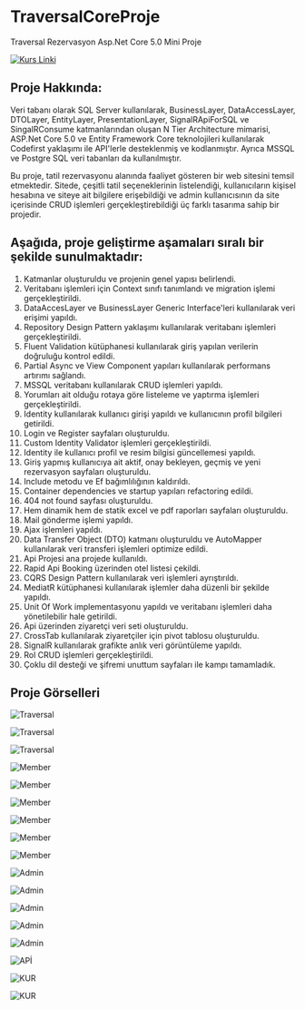 # TraversalCoreProje
Traversal Rezervasyon Asp.Net Core 5.0 Mini Proje 

[![Kurs Linki](https://img.shields.io/badge/Kurs%20Linki%20-izlemek%20için%20tıklayın-purple)](https://www.youtube.com/playlist?list=PLKnjBHu2xXNMK5MBogdXmsXVi3K_eEZT5)

## Proje Hakkında: 
Veri tabanı olarak SQL Server kullanılarak, BusinessLayer, DataAccessLayer, DTOLayer, EntityLayer, PresentationLayer, SignalRApiForSQL ve SingalRConsume katmanlarından oluşan N Tier Architecture mimarisi, ASP.Net Core 5.0 ve Entity Framework Core teknolojileri kullanılarak Codefirst yaklaşımı ile API'lerle desteklenmiş ve kodlanmıştır. Ayrıca MSSQL ve Postgre SQL veri tabanları da kullanılmıştır.

Bu proje, tatil rezervasyonu alanında faaliyet gösteren bir web sitesini temsil etmektedir. Sitede, çeşitli tatil seçeneklerinin listelendiği, kullanıcıların kişisel hesabına ve siteye ait bilgilere erişebildiği ve admin kullanıcısının da site içerisinde CRUD işlemleri gerçekleştirebildiği üç farklı tasarıma sahip bir projedir.

## Aşağıda, proje geliştirme aşamaları sıralı bir şekilde sunulmaktadır:

1. Katmanlar oluşturuldu ve projenin genel yapısı belirlendi.
2. Veritabanı işlemleri için Context sınıfı tanımlandı ve migration işlemi gerçekleştirildi.
3. DataAccesLayer ve BusinessLayer Generic Interface'leri kullanılarak veri erişimi yapıldı.
4. Repository Design Pattern yaklaşımı kullanılarak veritabanı işlemleri gerçekleştirildi.
5. Fluent Validation kütüphanesi kullanılarak giriş yapılan verilerin doğruluğu kontrol edildi.
6. Partial Async ve View Component yapıları kullanılarak performans artırımı sağlandı.
7. MSSQL veritabanı kullanılarak CRUD işlemleri yapıldı.
8. Yorumları ait olduğu rotaya göre listeleme ve yaptırma işlemleri gerçekleştirildi.
9. Identity kullanılarak kullanıcı girişi yapıldı ve kullanıcının profil bilgileri getirildi.
10. Login ve Register sayfaları oluşturuldu.
11. Custom Identity Validator işlemleri gerçekleştirildi.
12. Identity ile kullanıcı profil ve resim bilgisi güncellemesi yapıldı.
13. Giriş yapmış kullanıcıya ait aktif, onay bekleyen, geçmiş ve yeni rezervasyon sayfaları oluşturuldu.
14. Include metodu ve Ef bağımlılığının kaldırıldı.
15. Container dependencies ve startup yapıları refactoring edildi.
16. 404 not found sayfası oluşturuldu.
17. Hem dinamik hem de statik excel ve pdf raporları sayfaları oluşturuldu.
18. Mail gönderme işlemi yapıldı.
19. Ajax işlemleri yapıldı.
20. Data Transfer Object (DTO) katmanı oluşturuldu ve AutoMapper kullanılarak veri transferi işlemleri optimize edildi.
21. Api Projesi ana projede kullanıldı.
22. Rapid Api Booking üzerinden otel listesi çekildi.
23. CQRS Design Pattern kullanılarak veri işlemleri ayrıştırıldı.
34. MediatR kütüphanesi kullanılarak işlemler daha düzenli bir şekilde yapıldı.
35. Unit Of Work implementasyonu yapıldı ve veritabanı işlemleri daha yönetilebilir hale getirildi.
36. Api üzerinden ziyaretçi veri seti oluşturuldu.
37. CrossTab kullanılarak ziyaretçiler için pivot tablosu oluşturuldu.
38. SignalR kullanılarak grafikte anlık veri görüntüleme yapıldı.
39. Rol CRUD işlemleri gerçekleştirildi.
40. Çoklu dil desteği ve şifremi unuttum sayfaları ile kampı tamamladık.

## Proje Görselleri

![Traversal](https://github.com/SenaBoyuktas/TraversalCoreProje/blob/master/Proje/1.jpg)

![Traversal](https://github.com/SenaBoyuktas/TraversalCoreProje/blob/master/Proje/4.jpg)

![Traversal](https://github.com/SenaBoyuktas/TraversalCoreProje/blob/master/Proje/6.jpg)

![Member](https://github.com/SenaBoyuktas/TraversalCoreProje/blob/master/Proje/7.jpg)

![Member](https://github.com/SenaBoyuktas/TraversalCoreProje/blob/master/Proje/8.jpg)

![Member](https://github.com/SenaBoyuktas/TraversalCoreProje/blob/master/Proje/9.jpg)

![Member](https://github.com/SenaBoyuktas/TraversalCoreProje/blob/master/Proje/10.jpg)

![Member](https://github.com/SenaBoyuktas/TraversalCoreProje/blob/master/Proje/11.jpg)

![Member](https://github.com/SenaBoyuktas/TraversalCoreProje/blob/master/Proje/12.jpg)

![Admin](https://github.com/SenaBoyuktas/TraversalCoreProje/blob/master/Proje/13.jpg)

![Admin](https://github.com/SenaBoyuktas/TraversalCoreProje/blob/master/Proje/15.jpg)

![Admin](https://github.com/SenaBoyuktas/TraversalCoreProje/blob/master/Proje/16.jpg)

![Admin](https://github.com/SenaBoyuktas/TraversalCoreProje/blob/master/Proje/17.jpg)

![Admin](https://github.com/SenaBoyuktas/TraversalCoreProje/blob/master/Proje/18.jpg)

![APİ](https://user-images.githubusercontent.com/120751470/231780581-9b1927f4-9e4a-4099-b1da-1d7c8dd67e01.png)

![KUR](https://user-images.githubusercontent.com/120751470/231780791-c2f1b6ef-8c40-44c0-b97f-25f2c4ec7f6e.png)

![KUR](https://user-images.githubusercontent.com/120751470/231780796-7e69ca49-f061-4edb-bd29-cca02fe0e4da.png)
